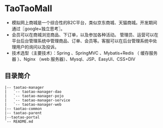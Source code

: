 # TaoTaoMall
*  模拟网上商城是一个综合性的B2C平台，类似京东商城、天猫商城。开发期间通过〖google+独立思考〗。   
*  会员可以在商城浏览商品、下订单，以及参加各种活动。 管理员、运营可以在平台后台管理系统中管理商品、订单、会员等。客服可以在后台管理系统中处理用户的询问以及投诉。  
*  技术选型（主要技术）：Spring 、SpringMVC 、Mybatis+Redis （ 缓存服务器 ）、Nginx （web 服务器）、Mysql、JSP、EasyUI、CSS+DIV
## 目录简介

```
|-- taotao-manager
|   `-- taotao-manager-dao
|   `-- taotao-manager-pojo
|   `-- taotao-manager-service
|   `-- taotao-manager-web
|-- taotao-common
|-- taotao-parent
|--taotao-portal
`-- README.md
